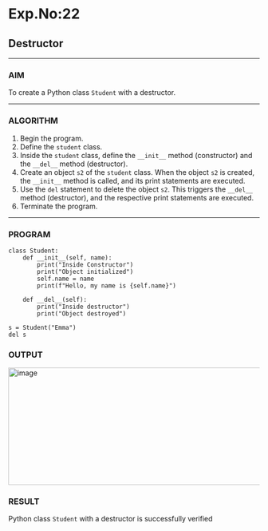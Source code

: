 # Exp.No:22  
## Destructor

---

### AIM  
To create a Python class `Student` with a destructor.

---

### ALGORITHM

1. Begin the program.  
2. Define the `student` class.  
3. Inside the `student` class, define the `__init__` method (constructor) and the `__del__` method (destructor).  
4. Create an object `s2` of the `student` class. When the object `s2` is created, the `__init__` method is called, and its print statements are executed.  
5. Use the `del` statement to delete the object `s2`. This triggers the `__del__` method (destructor), and the respective print statements are executed.  
6. Terminate the program.

---

### PROGRAM

```
class Student:
    def __init__(self, name):
        print("Inside Constructor")
        print("Object initialized")
        self.name = name
        print(f"Hello, my name is {self.name}")

    def __del__(self):
        print("Inside destructor")
        print("Object destroyed")

s = Student("Emma")
del s
```

### OUTPUT

<img width="549" height="235" alt="image" src="https://github.com/user-attachments/assets/4dabfe64-7ed6-47c6-bca0-c28cd23aa6f5" />


### RESULT

Python class `Student` with a destructor is successfully verified
